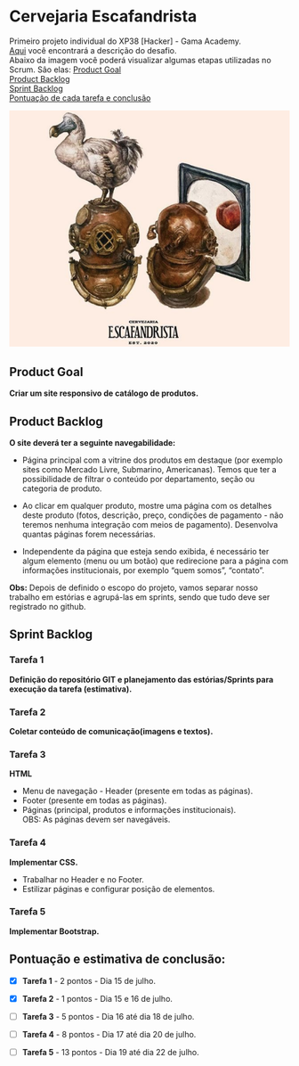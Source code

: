 # Cervejaria Escafandrista 

Primeiro projeto individual do XP38 [Hacker] - Gama Academy. \
[Aqui](https://github.com/amauriaureo/cervejaria-escafandrista/tree/main/DESAFIO-INDIVIDUAL-1) você encontrará a descrição do desafio. \
Abaixo da imagem você poderá visualizar algumas etapas utilizadas no Scrum. Sâo elas: 
[Product Goal](https://github.com/amauriaureo/cervejaria-escafandrista#product-goal) \
[Product Backlog](https://github.com/amauriaureo/cervejaria-escafandrista#product-backlog) \
[Sprint Backlog](https://github.com/amauriaureo/cervejaria-escafandrista#sprint-backlog) \
[Pontuação de cada tarefa e conclusão](https://github.com/amauriaureo/cervejaria-escafandrista#pontua%C3%A7%C3%A3o-e-estimativa-de-conclus%C3%A3o)


<img src="/imagens/ska.png" alt="Logo Cervejaria Escafandrista"/>

## Product Goal

**Criar um site responsivo de catálogo de produtos.**



## Product Backlog

**O site deverá ter a seguinte navegabilidade:**

* Página principal com a vitrine dos produtos em destaque (por exemplo sites como Mercado Livre, Submarino, Americanas). Temos que ter a possibilidade de filtrar o conteúdo por departamento, seção ou categoria de produto.

* Ao clicar em qualquer produto, mostre uma página com os detalhes deste produto (fotos, descrição, preço, condições de pagamento - não teremos nenhuma integração com meios de pagamento). Desenvolva quantas páginas forem necessárias.

* Independente da página que esteja sendo exibida, é necessário ter algum elemento (menu ou um botão) que redirecione para a página com informações institucionais, por exemplo “quem somos”, “contato”.

**Obs:** Depois de definido o escopo do projeto, vamos separar nosso trabalho em estórias e agrupá-las em sprints, sendo que tudo deve ser registrado no github.



## Sprint Backlog


### Tarefa 1
**Definição do repositório GIT e planejamento das estórias/Sprints para execução da tarefa (estimativa).**

### Tarefa 2  
**Coletar conteúdo de comunicação(imagens e textos).**

### Tarefa 3 
**HTML**
* Menu de navegação - Header (presente em todas as páginas).
* Footer (presente em todas as páginas).
* Páginas (principal, produtos e informações institucionais).\
OBS: As páginas devem ser navegáveis.

### Tarefa 4 
**Implementar CSS.**
* Trabalhar no Header e no Footer.
* Estilizar páginas e configurar posição de elementos.

### Tarefa 5
**Implementar Bootstrap.**


## Pontuação e estimativa de conclusão:

- [x] **Tarefa 1** - 2 pontos - Dia 15 de julho.
- [x] **Tarefa 2** - 1 pontos - Dia 15 e 16 de julho.
- [ ] **Tarefa 3** - 5 pontos - Dia 16 até dia 18 de julho.
- [ ] **Tarefa 4** - 8 pontos - Dia 17 até dia 20 de julho.
- [ ] **Tarefa 5** - 13 pontos - Dia 19 até dia 22 de julho.


